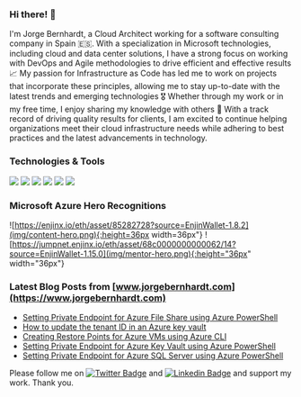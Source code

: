 ### Hi there! 👋
I'm Jorge Bernhardt, a Cloud Architect working for a software consulting company in Spain 🇪🇸. With a specialization in Microsoft technologies, including cloud and data center solutions, I have a strong focus on working with DevOps and Agile methodologies to drive efficient and effective results 📈
My passion for Infrastructure as Code has led me to work on projects that incorporate these principles, allowing me to stay up-to-date with the latest trends and emerging technologies 🎖 Whether through my work or in my free time, I enjoy sharing my knowledge with others 📢
With a track record of driving quality results for clients, I am excited to continue helping organizations meet their cloud infrastructure needs while adhering to best practices and the latest advancements in technology.
### Technologies & Tools

![](https://img.shields.io/badge/Microsoft-Azure-informational?style=flat&logo=<LOGO_NAME>&logoColor=white&color=2EF3BA) ![](https://img.shields.io/badge/Microsoft-365-informational?style=flat&logo=<LOGO_NAME>&logoColor=white&color=2EF3BA) ![](https://img.shields.io/badge/Microsoft-WindowsServer-informational?style=flat&logo=<LOGO_NAME>&logoColor=white&color=2EF3BA) ![](https://img.shields.io/badge/Microsoft-PowerShell-informational?style=flat&logo=<LOGO_NAME>&logoColor=white&color=2EF3BA) ![](https://img.shields.io/badge/Hashicorp-Terraform-informational?style=flat&logo=<LOGO_NAME>&logoColor=white&color=2EF3BA) ![](https://img.shields.io/badge/RedHat-Ansible-informational?style=flat&logo=<LOGO_NAME>&logoColor=white&color=2EF3BA) 

### Microsoft Azure Hero Recognitions
![https://enjinx.io/eth/asset/85282728?source=EnjinWallet-1.8.2](img/content-hero.png){:height=36px width=36px"} ![https://jumpnet.enjinx.io/eth/asset/68c0000000000062/14?source=EnjinWallet-1.15.0](img/mentor-hero.png){:height="36px" width="36px"}

### Latest Blog Posts from [www.jorgebernhardt.com](https://www.jorgebernhardt.com)
<!-- BLOG-POST-LIST:START -->
- [Setting Private Endpoint for Azure File Share using Azure PowerShell](https://www.jorgebernhardt.com/private-endpoint-azure-file-share-powershell/)
- [How to update the tenant ID in an Azure key vault](https://www.jorgebernhardt.com/update-tenant-id-key-vault/)
- [Creating Restore Points for Azure VMs using Azure CLI](https://www.jorgebernhardt.com/vm-restore-points-cli/)
- [Setting Private Endpoint for Azure Key Vault using Azure PowerShell](https://www.jorgebernhardt.com/private-endpoint-azure-key-vault-powershell/)
- [Setting Private Endpoint for Azure SQL Server using Azure PowerShell](https://www.jorgebernhardt.com/private-endpoints-sql-server-powershell/)
<!-- BLOG-POST-LIST:END -->
<!-- Actual text -->

Please follow me on [![Twitter Badge](https://img.shields.io/badge/-@jorgebernhardt-1ca0f1?style=flat&labelColor=1ca0f1&logo=twitter&logoColor=white&link=https://twitter.com/jorgebernhardt)](https://twitter.com/jorgebernhardt) and [![Linkedin Badge](https://img.shields.io/badge/-jorgebernhardt-blue?style=flat&logo=Linkedin&logoColor=white&link=https://www.linkedin.com/in/jorgebernhardt/)](https://www.linkedin.com/in/jorgebernhardt/) and support my work. Thank you.

